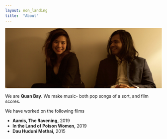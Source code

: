 ```yaml
---
layout: non_landing
title:  "About"
---
```


![](/static/images/QB2.jpg/)

We are **Quan Bay**. We make music- both pop songs of a sort, and film scores.

We have worked on the following films

 - **Aamis, The Ravening,** 2019
 - **In the Land of Poison Women,** 2019
 - **Dau Huduni Methai,** 2015